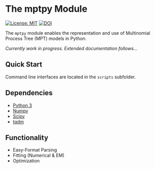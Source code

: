 The mptpy Module
================

[![License: MIT](https://img.shields.io/github/license/CognitiveComputationLab/mptpy.svg)](https://raw.githubusercontent.com/CognitiveComputationLab/mptpy/master/LICENSE)
[![DOI](https://zenodo.org/badge/122977512.svg)](https://zenodo.org/badge/latestdoi/122977512)

The `mptpy` module enables the representation and use of Multinomial Process Tree (MPT) models in Python.

*Currently work in progress. Extended documentation follows...*

## Quick Start

Command line interfaces are located in the `scripts` subfolder.

## Dependencies

- [Python 3](https://www.python.org)
- [Numpy](http://www.numpy.org)
- [Scipy](https://www.scipy.org)
- [tqdm](https://github.com/tqdm/tqdm)

## Functionality

- Easy-Format Parsing
- Fitting (Numerical & EM)
- Optimization
